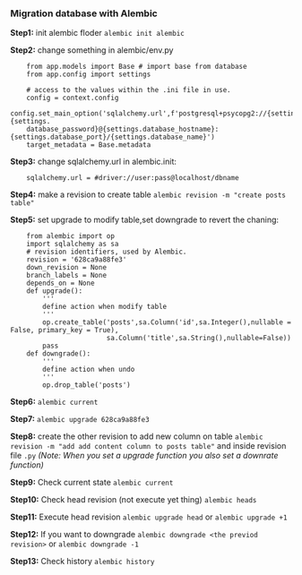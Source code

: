 ### Migration database with Alembic

**Step1:** init alembic floder `alembic init alembic`

**Step2:** change something in alembic/env.py

	 	from app.models import Base # import base from database
		from app.config import settings
		
		# access to the values within the .ini file in use.
		config = context.config 
		config.set_main_option('sqlalchemy.url',f'postgresql+psycopg2://{settings.database_username}:{settings.
		database_password}@{settings.database_hostname}:{settings.database_port}/{settings.database_name}')
		target_metadata = Base.metadata

**Step3:** change sqlalchemy.url in alembic.init:

		sqlalchemy.url = #driver://user:pass@localhost/dbname

**Step4:** make a revision to create table `alembic revision -m "create posts table"`

**Step5:** set upgrade to modify table,set downgrade to revert the chaning:

		from alembic import op
		import sqlalchemy as sa
		# revision identifiers, used by Alembic.
		revision = '628ca9a88fe3'
		down_revision = None
		branch_labels = None
		depends_on = None
		def upgrade():
		    '''
		    define action when modify table
		    '''
		    op.create_table('posts',sa.Column('id',sa.Integer(),nullable = False, primary_key = True),
		    				sa.Column('title',sa.String(),nullable=False))
		    pass
		def downgrade():
		    '''
		    define action when undo
		    '''
		    op.drop_table('posts')

**Step6:** `alembic current`

**Step7:** `alembic upgrade 628ca9a88fe3`

**Step8:** create the other revision to add new column on table `alembic revision -m "add add content column to posts table"` and inside revision file `.py` *(Note: When you set a upgrade function you also set a downrate function)*

**Step9:** Check current state `alembic current`

**Step10:** Check head revision (not execute yet thing) `alembic heads`

**Step11:** Execute head revision `alembic upgrade head` or `alembic upgrade +1`

**Step12:** If you want to downgrade `alembic downgrade <the previod revision>` or `alembic downgrade -1`

**Step13:** Check history `alembic history`